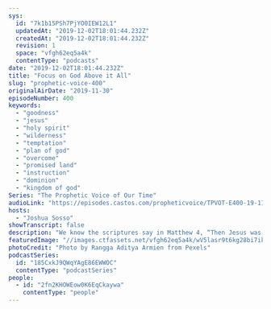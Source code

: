 ```yaml
---
sys:
  id: "7k1b15PSh7PjYO0IEW12L1"
  updatedAt: "2019-12-02T18:01:44.232Z"
  createdAt: "2019-12-02T18:01:44.232Z"
  revision: 1
  space: "vfgh62eq5a4k"
  contentType: "podcasts"
date: "2019-12-02T18:01:44.232Z"
title: "Focus on God Above it All"
slug: "prophetic-voice-400"
originalAirDate: "2019-11-30"
episodeNumber: 400
keywords:
  - "goodness"
  - "jesus"
  - "holy spirit"
  - "wilderness"
  - "temptation"
  - "plan of god"
  - "overcome"
  - "promised land"
  - "instruction"
  - "dominion"
  - "kingdom of god"
Series: "The Prophetic Voice of Our Time"
audioLink: "https://episodes.castos.com/propheticvoice/TPVOT-E400-19-11-30-12-01-Focus-on-God-Above-it-All.mp3"
hosts:
  - "Joshua Sosso"
showTranscript: false
description: "We know the scriptures say in Matthew 4, “Then Jesus was led by the Spirit into the wilderness to be tempted by the devil.” And so this is the Holy Spirit leading Jesus into the wilderness, this is not him wandering on his own. It says “After fasting forty days and forty nights, he was hungry. The tempter came to him and said…”"
featuredImage: "//images.ctfassets.net/vfgh62eq5a4k/wV5lasr9t6kg28bi7ikwb/608647e03c2c96033b489caf1d28edf5/man-standing-on-stone-near-seashore-during-sunrise-204495.jpg"
photoCredit: "Photo by Rangga Aditya Armien from Pexels"
podcastSeries:
  id: "185CxkJ9QWqYAgE86EWWOC"
  contentType: "podcastSeries"
people:
  - id: "2fn2KHOWEow0K6EqCkaywa"
    contentType: "people"
---
```

